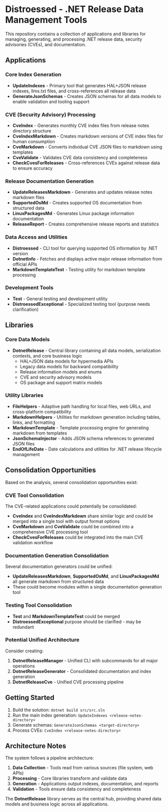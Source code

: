 # Distroessed - .NET Release Data Management Tools

This repository contains a collection of applications and libraries for managing, generating, and processing .NET release data, security advisories (CVEs), and documentation.

## Applications

### Core Index Generation
- **UpdateIndexes** - Primary tool that generates HAL+JSON release indexes, llms.txt files, and cross-references all release data
- **GenerateJsonSchemas** - Creates JSON schemas for all data models to enable validation and tooling support

### CVE (Security Advisory) Processing
- **CveIndex** - Generates monthly CVE index files from release notes directory structure
- **CveIndexMarkdown** - Creates markdown versions of CVE index files for human consumption  
- **CveMarkdown** - Converts individual CVE JSON files to markdown using templates
- **CveValidate** - Validates CVE data consistency and completeness
- **CheckCvesForReleases** - Cross-references CVEs against release data to ensure accuracy

### Release Documentation Generation
- **UpdateReleasesMarkdown** - Generates and updates release notes markdown files
- **SupportedOsMd** - Creates supported OS documentation from structured data
- **LinuxPackagesMd** - Generates Linux package information documentation
- **ReleaseReport** - Creates comprehensive release reports and statistics

### Data Access and Utilities
- **Distroessed** - CLI tool for querying supported OS information by .NET version
- **DotnetInfo** - Fetches and displays active major release information from official APIs
- **MarkdownTemplateTest** - Testing utility for markdown template processing

### Development Tools
- **Test** - General testing and development utility
- **DistroessedExceptional** - Specialized testing tool (purpose needs clarification)

## Libraries

### Core Data Models
- **DotnetRelease** - Central library containing all data models, serialization contexts, and core business logic
  - HAL+JSON data models for hypermedia APIs
  - Legacy data models for backward compatibility  
  - Release information models and enums
  - CVE and security advisory models
  - OS package and support matrix models

### Utility Libraries
- **FileHelpers** - Adaptive path handling for local files, web URLs, and cross-platform compatibility
- **MarkdownHelpers** - Utilities for markdown generation including tables, links, and formatting
- **MarkdownTemplate** - Template processing engine for generating markdown from templates
- **JsonSchemaInjector** - Adds JSON schema references to generated JSON files
- **EndOfLifeDate** - Date calculations and utilities for .NET release lifecycle management

## Consolidation Opportunities

Based on the analysis, several consolidation opportunities exist:

### CVE Tool Consolidation
The CVE-related applications could potentially be consolidated:
- **CveIndex** and **CveIndexMarkdown** share similar logic and could be merged into a single tool with output format options
- **CveMarkdown** and **CveValidate** could be combined into a comprehensive CVE processing tool
- **CheckCvesForReleases** could be integrated into the main CVE validation workflow

### Documentation Generation Consolidation  
Several documentation generators could be unified:
- **UpdateReleasesMarkdown**, **SupportedOsMd**, and **LinuxPackagesMd** all generate markdown from structured data
- These could become modules within a single documentation generation tool

### Testing Tool Consolidation
- **Test** and **MarkdownTemplateTest** could be merged
- **DistroessedExceptional** purpose should be clarified - may be redundant

### Potential Unified Architecture
Consider creating:
1. **DotnetReleaseManager** - Unified CLI with subcommands for all major operations
2. **DotnetReleaseGenerator** - Consolidated documentation and index generation
3. **DotnetReleaseCve** - Unified CVE processing pipeline

## Getting Started

1. Build the solution: `dotnet build src/src.sln`
2. Run the main index generation: `UpdateIndexes <release-notes-directory>`
3. Generate schemas: `GenerateJsonSchemas <target-directory>`
4. Process CVEs: `CveIndex <release-notes-directory>`

## Architecture Notes

The system follows a pipeline architecture:
1. **Data Collection** - Tools read from various sources (file system, web APIs)
2. **Processing** - Core libraries transform and validate data
3. **Generation** - Applications output indexes, documentation, and reports
4. **Validation** - Tools ensure data consistency and completeness

The **DotnetRelease** library serves as the central hub, providing shared data models and business logic across all applications.